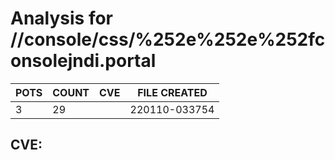 # Analysis for //console/css/%252e%252e%252fconsolejndi.portal
| POTS | COUNT | CVE | FILE CREATED |
|---|---|---|---|
| 3 | 29 | | 220110-033754 |

## CVE: 
